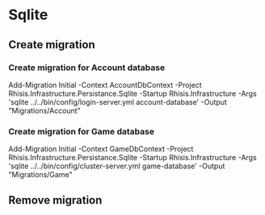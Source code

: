 ﻿# Sqlite

## Create migration

### Create migration for Account database

Add-Migration Initial -Context AccountDbContext -Project Rhisis.Infrastructure.Persistance.Sqlite -Startup Rhisis.Infrastructure -Args 'sqlite ../../bin/config/login-server.yml account-database' -Output "Migrations/Account"

### Create migration for Game database

Add-Migration Initial -Context GameDbContext -Project Rhisis.Infrastructure.Persistance.Sqlite -Startup Rhisis.Infrastructure -Args 'sqlite ../../bin/config/cluster-server.yml game-database' -Output "Migrations/Game"

## Remove migration
